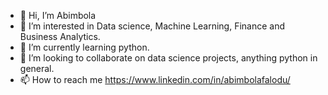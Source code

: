 - 👋 Hi, I’m Abimbola
- 👀 I’m interested in Data science, Machine Learning, Finance and Business Analytics.
- 🌱 I’m currently learning python.
- 💞️ I’m looking to collaborate on data science projects, anything python in general.
- 📫 How to reach me https://www.linkedin.com/in/abimbolafalodu/

<!---
DerKaiser7/DerKaiser7 is a ✨ special ✨ repository because its `README.md` (this file) appears on your GitHub profile.
You can click the Preview link to take a look at your changes.
--->
